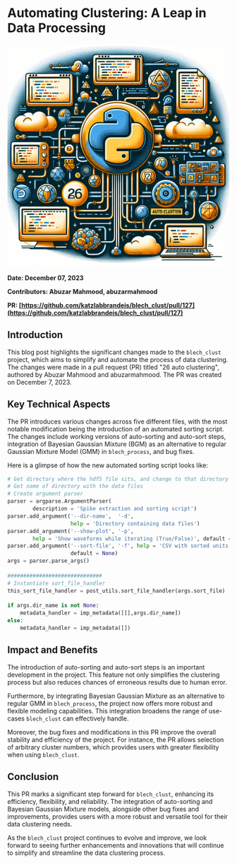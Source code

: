 # Automating Clustering: A Leap in Data Processing 

![Visual representation of 26 auto clustering](images/20250303151335_Create_a_technical_illustration_for_a_blog_post_ab.png)


**Date: December 07, 2023**

**Contributors: Abuzar Mahmood, abuzarmahmood**

**PR: [https://github.com/katzlabbrandeis/blech_clust/pull/127](https://github.com/katzlabbrandeis/blech_clust/pull/127)**

## Introduction

This blog post highlights the significant changes made to the `blech_clust` project, which aims to simplify and automate the process of data clustering. The changes were made in a pull request (PR) titled "26 auto clustering", authored by Abuzar Mahmood and abuzarmahmood. The PR was created on December 7, 2023. 

## Key Technical Aspects

The PR introduces various changes across five different files, with the most notable modification being the introduction of an automated sorting script. The changes include working versions of auto-sorting and auto-sort steps, integration of Bayesian Gaussian Mixture (BGM) as an alternative to regular Gaussian Mixture Model (GMM) in `blech_process`, and bug fixes.

Here is a glimpse of how the new automated sorting script looks like:

```python
# Get directory where the hdf5 file sits, and change to that directory
# Get name of directory with the data files
# Create argument parser
parser = argparse.ArgumentParser(
        description = 'Spike extraction and sorting script')
parser.add_argument('--dir-name',  '-d', 
                    help = 'Directory containing data files')
parser.add_argument('--show-plot', '-p', 
        help = 'Show waveforms while iterating (True/False)', default = 'True')
parser.add_argument('--sort-file', '-f', help = 'CSV with sorted units',
                    default = None)
args = parser.parse_args()

##############################
# Instantiate sort_file_handler
this_sort_file_handler = post_utils.sort_file_handler(args.sort_file)

if args.dir_name is not None: 
    metadata_handler = imp_metadata([[],args.dir_name])
else:
    metadata_handler = imp_metadata([])
```

## Impact and Benefits

The introduction of auto-sorting and auto-sort steps is an important development in the project. This feature not only simplifies the clustering process but also reduces chances of erroneous results due to human error. 

Furthermore, by integrating Bayesian Gaussian Mixture as an alternative to regular GMM in `blech_process`, the project now offers more robust and flexible modeling capabilities. This integration broadens the range of use-cases `blech_clust` can effectively handle.

Moreover, the bug fixes and modifications in this PR improve the overall stability and efficiency of the project. For instance, the PR allows selection of arbitrary cluster numbers, which provides users with greater flexibility when using `blech_clust`.

## Conclusion

This PR marks a significant step forward for `blech_clust`, enhancing its efficiency, flexibility, and reliability. The integration of auto-sorting and Bayesian Gaussian Mixture models, alongside other bug fixes and improvements, provides users with a more robust and versatile tool for their data clustering needs. 

As the `blech_clust` project continues to evolve and improve, we look forward to seeing further enhancements and innovations that will continue to simplify and streamline the data clustering process.